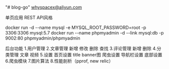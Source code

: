 "# blog-go" 
whyspacex@aliyun.com

单页应用
REST API风格


docker run -d --name mysql -e MYSQL_ROOT_PASSWORD=root -p 3306:3306 mysql:5.7
docker run --name phpmyadmin -d --link mysql:db -p 9002:80 phpmyadmin/phpmyadmin

后台功能
    1.用户管理
    2.文章管理
        新增
        修改
        删除
        查找
    3.评论管理
        新增
        删除
    4.分类管理
        文章
        视频
    5.设置
        首页设置
            title
            banner图
        爬虫设置
        导航栏设置
        底部设置
    6.爬虫模块
    7.图片算法
    8.性能剖析（pprof, new relic）
    